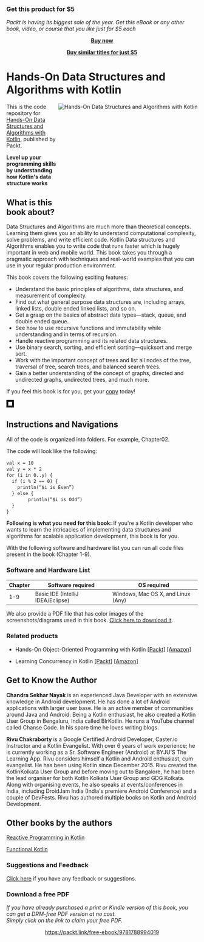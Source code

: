 
### Get this product for $5

<i>Packt is having its biggest sale of the year. Get this eBook or any other book, video, or course that you like just for $5 each</i>


<b><p align='center'>[Buy now](https://packt.link/9781788994019)</p></b>


<b><p align='center'>[Buy similar titles for just $5](https://subscription.packtpub.com/search)</p></b>


# Hands-On Data Structures and Algorithms with Kotlin

<a href="https://www.packtpub.com/application-development/hands-data-structures-and-algorithms-kotlin?utm_source=github&utm_medium=repository&utm_campaign=9781788994019 "><img src="https://dz13w8afd47il.cloudfront.net/sites/default/files/imagecache/ppv4_main_book_cover/B09965_NEW.png" alt="Hands-On Data Structures and Algorithms with Kotlin" height="256px" align="right"></a>

This is the code repository for [Hands-On Data Structures and Algorithms with Kotlin](https://www.packtpub.com/application-development/hands-data-structures-and-algorithms-kotlin?utm_source=github&utm_medium=repository&utm_campaign=9781788994019 ), published by Packt.

**Level up your programming skills by understanding how Kotlin's data structure works**

## What is this book about?
Data Structures and Algorithms are much more than theoretical concepts. Learning them gives you an ability to understand computational complexity, solve problems, and write efficient code. Kotlin Data structures and Algorithms enables you to write code that runs faster which is hugely important in web and mobile world. This book takes you through a pragmatic approach with techniques and real-world examples that you can use in your regular production environment.

This book covers the following exciting features:
* Understand the basic principles of algorithms, data structures, and measurement of complexity. 
* Find out what general purpose data structures are, including arrays, linked lists, double ended linked lists, and so on. 
* Get a grasp on the basics of abstract data types—stack, queue, and double ended queue. 
* See how to use recursive functions and immutability while understanding and in terms of recursion. 
* Handle reactive programming and its related data structures. 
* Use binary search, sorting, and efficient sorting—quicksort and merge sort. 
* Work with the important concept of trees and list all nodes of the tree, traversal of tree, search trees, and balanced search trees. 
* Gain a better understanding of the concept of graphs, directed and undirected graphs, undirected trees, and much more. 

If you feel this book is for you, get your [copy](https://www.amazon.com/dp/1788994019) today!

<a href="https://www.packtpub.com/?utm_source=github&utm_medium=banner&utm_campaign=GitHubBanner"><img src="https://raw.githubusercontent.com/PacktPublishing/GitHub/master/GitHub.png" 
alt="https://www.packtpub.com/" border="5" /></a>

## Instructions and Navigations
All of the code is organized into folders. For example, Chapter02.

The code will look like the following:
```
val x = 10
val y = x * 2
for (i in 0..y) {
  if (i % 2 == 0) {
    println(“$i is Even”)
  } else {
        println(“$i is Odd”)
  }
}
```

**Following is what you need for this book:**
If you're a Kotlin developer who wants to learn the intricacies of implementing data structures and algorithms for scalable application development, this book is for you.

With the following software and hardware list you can run all code files present in the book (Chapter 1-9).
### Software and Hardware List
| Chapter | Software required | OS required |
| -------- | ------------------------------------ | ----------------------------------- |
| 1-9 | Basic IDE (IntelliJ IDEA/Eclipse) | Windows, Mac OS X, and Linux (Any) |


We also provide a PDF file that has color images of the screenshots/diagrams used in this book. [Click here to download it](https://www.packtpub.com/sites/default/files/downloads/9781788994019_ColorImages.pdf).

### Related products
* Hands-On Object-Oriented Programming with Kotlin [[Packt]](https://www.packtpub.com/application-development/hands-object-oriented-programming-kotlin?utm_source=github&utm_medium=repository&utm_campaign=9781789617726 ) [[Amazon]](https://www.amazon.com/dp/1789617723)

*  Learning Concurrency in Kotlin [[Packt]](https://www.packtpub.com/application-development/learning-concurrency-kotlin?utm_source=github&utm_medium=repository&utm_campaign=) [[Amazon]](https://www.amazon.com/dp/1788627164)

## Get to Know the Author
**Chandra Sekhar Nayak**
is an experienced Java Developer with an extensive knowledge in Android development. He has done a lot of Android applications with larger user base. He is an active member of communities around Java and Android. Being a Kotlin enthusiast, he also created a Kotlin User Group in Bengaluru, India called BlrKotlin. He runs a YouTube channel called Chanse Code. In his spare time he loves writing blogs.

**Rivu Chakraborty**
is a Google Certified Android Developer, Caster.io Instructor and a Kotlin Evangelist. With over 6 years of work experience; he is currently working as a Sr. Software Engineer (Android) at BYJU'S The Learning App.
Rivu considers himself a Kotlin and Android enthusiast, cum evangelist. He has been using Kotlin since December 2015. Rivu created the KotlinKolkata User Group and before moving out to Bangalore, he had been the lead organiser for both Kotlin Kolkata User Group and GDG Kolkata. 
Along with organising events, he also speaks at events/conferences in India, including DroidJam India (India's premiere Android Conference) and a couple of DevFests.
Rivu has authored multiple books on Kotlin and Android Development.

## Other books by the authors
[Reactive Programming in Kotlin](https://www.packtpub.com/application-development/reactive-programming-kotlin?utm_source=github&utm_medium=repository&utm_campaign=9781788473026)

[Functional Kotlin](https://www.packtpub.com/application-development/functional-kotlin?utm_source=github&utm_medium=repository&utm_campaign=9781788476485 )

### Suggestions and Feedback
[Click here](https://docs.google.com/forms/d/e/1FAIpQLSdy7dATC6QmEL81FIUuymZ0Wy9vH1jHkvpY57OiMeKGqib_Ow/viewform) if you have any feedback or suggestions.


### Download a free PDF

 <i>If you have already purchased a print or Kindle version of this book, you can get a DRM-free PDF version at no cost.<br>Simply click on the link to claim your free PDF.</i>
<p align="center"> <a href="https://packt.link/free-ebook/9781788994019">https://packt.link/free-ebook/9781788994019 </a> </p>